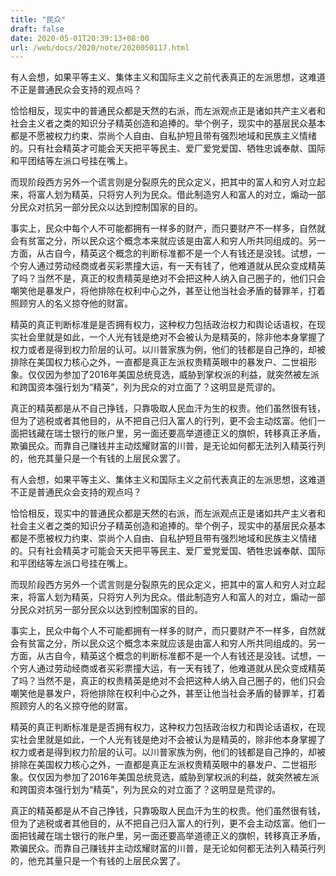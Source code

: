 ```yaml
---
title: "民众"
draft: false
date: 2020-05-01T20:39:13+08:00
url: /web/docs/2020/note/2020050117.html
---
```



有人会想，如果平等主义、集体主义和国际主义之前代表真正的左派思想，这难道不正是普通民众会支持的观点吗？

恰恰相反，现实中的普通民众都是天然的右派，而左派观点正是诸如共产主义者和社会主义者之类的知识分子精英创造和追捧的。举个例子，现实中的基层民众基本都是不愿被权力约束、崇尚个人自由、自私护短且带有强烈地域和民族主义情绪的。只有社会精英才可能会天天把平等民主、爱厂爱党爱国、牺牲忠诚奉献、国际和平团结等左派口号挂在嘴上。

而现阶段西方另外一个谎言则是分裂原先的民众定义，把其中的富人和穷人对立起来，将富人划为精英，只将穷人列为民众。借此制造穷人和富人的对立，煽动一部分民众对抗另一部分民众以达到控制国家的目的。

事实上，民众中每个人不可能都拥有一样多的财产，而只要财产不一样多，自然就会有贫富之分，所以民众这个概念本来就应该是由富人和穷人所共同组成的。另一方面，从古自今，精英这个概念的判断标准都不是一个人有钱还是没钱。试想，一个穷人通过劳动经商或者买彩票撞大运，有一天有钱了，他难道就从民众变成精英了吗？当然不是，真正的权贵精英是绝对不会把这种人纳入自己圈子的，他们只会嘲笑他是暴发户，将他排除在权利中心之外，甚至让他当社会矛盾的替罪羊，打着照顾穷人的名义掠夺他的财富。

精英的真正判断标准是是否拥有权力，这种权力包括政治权力和舆论话语权，在现实社会里就是如此，一个人光有钱是绝对不会被认为是精英的，除非他本身掌握了权力或者是得到权力阶层的认可。以川普家族为例，他们的钱都是自己挣的，却被排除在美国权力核心之外，一直都是真正左派权贵精英眼中的暴发户、二世祖形象。仅仅因为参加了2016年美国总统竞选，威胁到掌权派的利益，就突然被左派和跨国资本强行划为“精英”，列为民众的对立面了？这明显是荒谬的。

真正的精英都是从不自己挣钱，只靠吸取人民血汗为生的权贵。他们虽然很有钱，但为了逃税或者其他目的，从不把自己归入富人的行列，更不会主动炫富。他们一面把钱藏在瑞士银行的账户里，另一面还要高举道德正义的旗帜，转移真正矛盾，欺骗民众。而靠自己赚钱并主动炫耀财富的川普，是无论如何都无法列入精英行列的，他充其量只是一个有钱的上层民众罢了。

有人会想，如果平等主义、集体主义和国际主义之前代表真正的左派思想，这难道不正是普通民众会支持的观点吗？

恰恰相反，现实中的普通民众都是天然的右派，而左派观点正是诸如共产主义者和社会主义者之类的知识分子精英创造和追捧的。举个例子，现实中的基层民众基本都是不愿被权力约束、崇尚个人自由、自私护短且带有强烈地域和民族主义情绪的。只有社会精英才可能会天天把平等民主、爱厂爱党爱国、牺牲忠诚奉献、国际和平团结等左派口号挂在嘴上。

而现阶段西方另外一个谎言则是分裂原先的民众定义，把其中的富人和穷人对立起来，将富人划为精英，只将穷人列为民众。借此制造穷人和富人的对立，煽动一部分民众对抗另一部分民众以达到控制国家的目的。

事实上，民众中每个人不可能都拥有一样多的财产，而只要财产不一样多，自然就会有贫富之分，所以民众这个概念本来就应该是由富人和穷人所共同组成的。另一方面，从古自今，精英这个概念的判断标准都不是一个人有钱还是没钱。试想，一个穷人通过劳动经商或者买彩票撞大运，有一天有钱了，他难道就从民众变成精英了吗？当然不是，真正的权贵精英是绝对不会把这种人纳入自己圈子的，他们只会嘲笑他是暴发户，将他排除在权利中心之外，甚至让他当社会矛盾的替罪羊，打着照顾穷人的名义掠夺他的财富。

精英的真正判断标准是是否拥有权力，这种权力包括政治权力和舆论话语权，在现实社会里就是如此，一个人光有钱是绝对不会被认为是精英的，除非他本身掌握了权力或者是得到权力阶层的认可。以川普家族为例，他们的钱都是自己挣的，却被排除在美国权力核心之外，一直都是真正左派权贵精英眼中的暴发户、二世祖形象。仅仅因为参加了2016年美国总统竞选，威胁到掌权派的利益，就突然被左派和跨国资本强行划为“精英”，列为民众的对立面了？这明显是荒谬的。

真正的精英都是从不自己挣钱，只靠吸取人民血汗为生的权贵。他们虽然很有钱，但为了逃税或者其他目的，从不把自己归入富人的行列，更不会主动炫富。他们一面把钱藏在瑞士银行的账户里，另一面还要高举道德正义的旗帜，转移真正矛盾，欺骗民众。而靠自己赚钱并主动炫耀财富的川普，是无论如何都无法列入精英行列的，他充其量只是一个有钱的上层民众罢了。